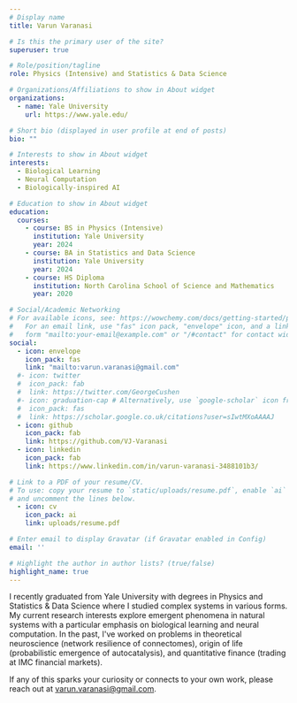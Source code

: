 ```yaml
---
# Display name
title: Varun Varanasi

# Is this the primary user of the site?
superuser: true

# Role/position/tagline
role: Physics (Intensive) and Statistics & Data Science

# Organizations/Affiliations to show in About widget
organizations:
  - name: Yale University
    url: https://www.yale.edu/

# Short bio (displayed in user profile at end of posts)
bio: ""

# Interests to show in About widget
interests:
  - Biological Learning
  - Neural Computation
  - Biologically-inspired AI

# Education to show in About widget
education:
  courses:
    - course: BS in Physics (Intensive)
      institution: Yale University
      year: 2024 
    - course: BA in Statistics and Data Science
      institution: Yale University
      year: 2024 
    - course: HS Diploma
      institution: North Carolina School of Science and Mathematics
      year: 2020

# Social/Academic Networking
# For available icons, see: https://wowchemy.com/docs/getting-started/page-builder/#icons
#   For an email link, use "fas" icon pack, "envelope" icon, and a link in the
#   form "mailto:your-email@example.com" or "/#contact" for contact widget.
social:
  - icon: envelope
    icon_pack: fas
    link: "mailto:varun.varanasi@gmail.com"
  #- icon: twitter
  #  icon_pack: fab
  #  link: https://twitter.com/GeorgeCushen
  #- icon: graduation-cap # Alternatively, use `google-scholar` icon from `ai` icon pack
  #  icon_pack: fas
  #  link: https://scholar.google.co.uk/citations?user=sIwtMXoAAAAJ
  - icon: github
    icon_pack: fab
    link: https://github.com/VJ-Varanasi
  - icon: linkedin
    icon_pack: fab
    link: https://www.linkedin.com/in/varun-varanasi-3488101b3/

# Link to a PDF of your resume/CV.
# To use: copy your resume to `static/uploads/resume.pdf`, enable `ai` icons in `params.toml`,
# and uncomment the lines below.
  - icon: cv
    icon_pack: ai
    link: uploads/resume.pdf

# Enter email to display Gravatar (if Gravatar enabled in Config)
email: ''

# Highlight the author in author lists? (true/false)
highlight_name: true
---
```


I recently graduated from Yale University with degrees in Physics and Statistics & Data Science where I studied complex systems in various forms. My current research interests explore emergent phenomena in natural systems with a particular emphasis on biological learning and neural computation. In the past, I've worked on problems in theoretical neuroscience (network resilience of connectomes), origin of life (probabilistic emergence of autocatalysis), and quantitative finance (trading at IMC financial markets). 

If any of this sparks your curiosity or connects to your own work, please reach out at varun.varanasi@gmail.com.






<!-- At Yale I worked with Prof. Christopher Lynn (Yale) to characterize the functional properties of neural connectome networks. We are particularly interested in motivating the distribution of synaptic strength in these networks. I am also worked with Prof. Jun Korenaga (Yale) to understand the emergence and dynamics of autocatalytic reaction networks in Kauffman networks, a pre-biotic chemical model. In the past I have worked with Prof. Gregory Laughlin (Yale) to construct geophysical models of the VIX index as a function of populace fear and uncertainty. I have also worked with Prof. Nicholas Christakis (Yale) to predict COVID-19 infection rates and Prof. Michael Dickey (NC State) to engineer room temperature liquid metal thin films. In addition to my scientific research, I briefly worked with the Yale Policy Lab to evaluate the efficacy of adopting a state infrastructure bank in Connecticut. 

Outside of research, I am a quantitative trader at IMC Financial Markets, but have experience in strategy & management consulting and data science. In the summer of 2022, I worked at a Benjamin Maurice, a consulting firm specializing in private equity due dilligence, fintech and growth strategy. Before that, I interned at Lantern Pharma, an oncology drug discovery company, and as a volunteer political data analyst through BlueBonnet Data. I am also passionate about education and have experience as a teaching assistant for Yale's S&DS 365/665: Intermediate Machine Learning, S&DS 363/563: Multivariate Statistics for Social Sciences, and S&DS 238/538: Bayesian Statistics and Probability. Outside of the classroom, I danced as part of Yale Jashan Bhangra, one of Yale's Indian dance groups, and enjoy cooking, and reading in my free time.

For more information about my experiences, please check out the past projects section of this website. Feel free to contact me for more information regarding any of my interests or experiences at varun.varanasi@gmail.com. -->


